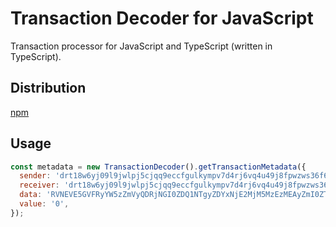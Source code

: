 # Transaction Decoder for JavaScript

Transaction processor for JavaScript and TypeScript (written in TypeScript).

## Distribution

[npm](https://www.npmjs.com/package/@terradharitri/transaction-decoder)

## Usage

```js
const metadata = new TransactionDecoder().getTransactionMetadata({
  sender: 'drt18w6yj09l9jwlpj5cjqq9eccfgulkympv7d4rj6vq4u49j8fpwzws36f6y2',
  receiver: 'drt18w6yj09l9jwlpj5cjqq9eccfgulkympv7d4rj6vq4u49j8fpwzws36f6y2',
  data: 'RVNEVE5GVFRyYW5zZmVyQDRjNGI0ZDQ1NTgyZDYxNjE2MjM5MzEzMEAyZmI0ZTlAZTQwZjE2OTk3MTY1NWU2YmIwNGNAMDAwMDAwMDAwMDAwMDAwMDA1MDBkZjNiZWJlMWFmYTEwYzQwOTI1ZTgzM2MxNGE0NjBlMTBhODQ5ZjUwYTQ2OEA3Mzc3NjE3MDVmNmM2YjZkNjU3ODVmNzQ2ZjVmNjU2NzZjNjRAMGIzNzdmMjYxYzNjNzE5MUA=',
  value: '0',
});
```
